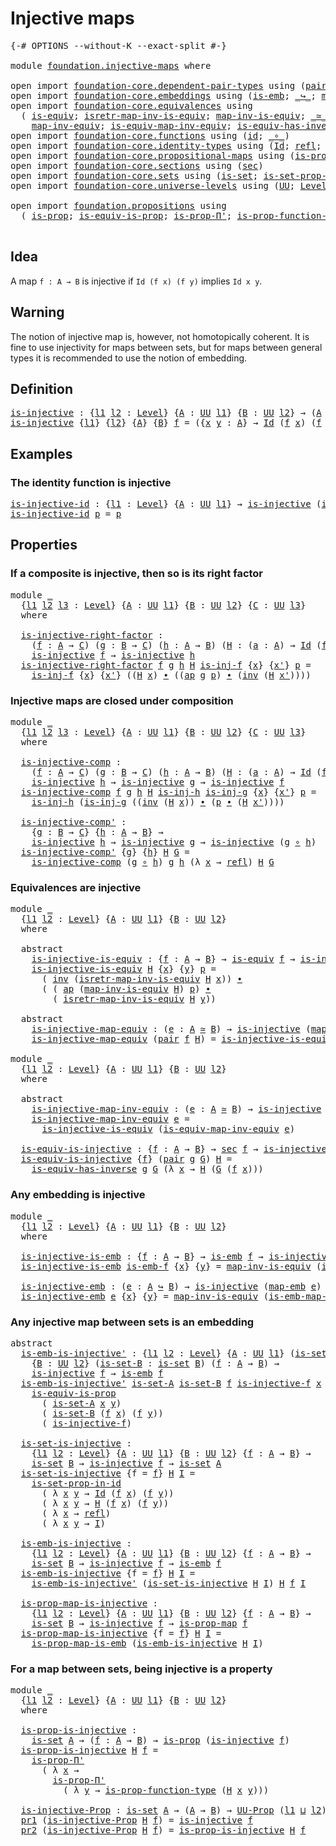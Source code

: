 # Injective maps

<pre class="Agda"><a id="27" class="Symbol">{-#</a> <a id="31" class="Keyword">OPTIONS</a> <a id="39" class="Pragma">--without-K</a> <a id="51" class="Pragma">--exact-split</a> <a id="65" class="Symbol">#-}</a>

<a id="70" class="Keyword">module</a> <a id="77" href="foundation.injective-maps.html" class="Module">foundation.injective-maps</a> <a id="103" class="Keyword">where</a>

<a id="110" class="Keyword">open</a> <a id="115" class="Keyword">import</a> <a id="122" href="foundation-core.dependent-pair-types.html" class="Module">foundation-core.dependent-pair-types</a> <a id="159" class="Keyword">using</a> <a id="165" class="Symbol">(</a><a id="166" href="foundation-core.dependent-pair-types.html#575" class="InductiveConstructor">pair</a><a id="170" class="Symbol">;</a> <a id="172" href="foundation-core.dependent-pair-types.html#592" class="Field">pr1</a><a id="175" class="Symbol">;</a> <a id="177" href="foundation-core.dependent-pair-types.html#604" class="Field">pr2</a><a id="180" class="Symbol">)</a>
<a id="182" class="Keyword">open</a> <a id="187" class="Keyword">import</a> <a id="194" href="foundation-core.embeddings.html" class="Module">foundation-core.embeddings</a> <a id="221" class="Keyword">using</a> <a id="227" class="Symbol">(</a><a id="228" href="foundation-core.embeddings.html#980" class="Function">is-emb</a><a id="234" class="Symbol">;</a> <a id="236" href="foundation-core.embeddings.html#1062" class="Function Operator">_↪_</a><a id="239" class="Symbol">;</a> <a id="241" href="foundation-core.embeddings.html#1205" class="Function">map-emb</a><a id="248" class="Symbol">;</a> <a id="250" href="foundation-core.embeddings.html#1252" class="Function">is-emb-map-emb</a><a id="264" class="Symbol">)</a>
<a id="266" class="Keyword">open</a> <a id="271" class="Keyword">import</a> <a id="278" href="foundation-core.equivalences.html" class="Module">foundation-core.equivalences</a> <a id="307" class="Keyword">using</a>
  <a id="315" class="Symbol">(</a> <a id="317" href="foundation-core.equivalences.html#1542" class="Function">is-equiv</a><a id="325" class="Symbol">;</a> <a id="327" href="foundation-core.equivalences.html#4381" class="Function">isretr-map-inv-is-equiv</a><a id="350" class="Symbol">;</a> <a id="352" href="foundation-core.equivalences.html#4173" class="Function">map-inv-is-equiv</a><a id="368" class="Symbol">;</a> <a id="370" href="foundation-core.equivalences.html#1607" class="Function Operator">_≃_</a><a id="373" class="Symbol">;</a> <a id="375" href="foundation-core.equivalences.html#1807" class="Function">map-equiv</a><a id="384" class="Symbol">;</a>
    <a id="390" href="foundation-core.equivalences.html#5022" class="Function">map-inv-equiv</a><a id="403" class="Symbol">;</a> <a id="405" href="foundation-core.equivalences.html#5580" class="Function">is-equiv-map-inv-equiv</a><a id="427" class="Symbol">;</a> <a id="429" href="foundation-core.equivalences.html#2999" class="Function">is-equiv-has-inverse</a><a id="449" class="Symbol">)</a>
<a id="451" class="Keyword">open</a> <a id="456" class="Keyword">import</a> <a id="463" href="foundation-core.functions.html" class="Module">foundation-core.functions</a> <a id="489" class="Keyword">using</a> <a id="495" class="Symbol">(</a><a id="496" href="foundation-core.functions.html#309" class="Function">id</a><a id="498" class="Symbol">;</a> <a id="500" href="foundation-core.functions.html#407" class="Function Operator">_∘_</a><a id="503" class="Symbol">)</a>
<a id="505" class="Keyword">open</a> <a id="510" class="Keyword">import</a> <a id="517" href="foundation-core.identity-types.html" class="Module">foundation-core.identity-types</a> <a id="548" class="Keyword">using</a> <a id="554" class="Symbol">(</a><a id="555" href="foundation-core.identity-types.html#1754" class="Datatype">Id</a><a id="557" class="Symbol">;</a> <a id="559" href="foundation-core.identity-types.html#1807" class="InductiveConstructor">refl</a><a id="563" class="Symbol">;</a> <a id="565" href="foundation-core.identity-types.html#2412" class="Function Operator">_∙_</a><a id="568" class="Symbol">;</a> <a id="570" href="foundation-core.identity-types.html#2716" class="Function">inv</a><a id="573" class="Symbol">;</a> <a id="575" href="foundation-core.identity-types.html#3990" class="Function">ap</a><a id="577" class="Symbol">)</a>
<a id="579" class="Keyword">open</a> <a id="584" class="Keyword">import</a> <a id="591" href="foundation-core.propositional-maps.html" class="Module">foundation-core.propositional-maps</a> <a id="626" class="Keyword">using</a> <a id="632" class="Symbol">(</a><a id="633" href="foundation-core.propositional-maps.html#1250" class="Function">is-prop-map</a><a id="644" class="Symbol">;</a> <a id="646" href="foundation-core.propositional-maps.html#1866" class="Function">is-prop-map-is-emb</a><a id="664" class="Symbol">)</a>
<a id="666" class="Keyword">open</a> <a id="671" class="Keyword">import</a> <a id="678" href="foundation-core.sections.html" class="Module">foundation-core.sections</a> <a id="703" class="Keyword">using</a> <a id="709" class="Symbol">(</a><a id="710" href="foundation-core.sections.html#521" class="Function">sec</a><a id="713" class="Symbol">)</a>
<a id="715" class="Keyword">open</a> <a id="720" class="Keyword">import</a> <a id="727" href="foundation-core.sets.html" class="Module">foundation-core.sets</a> <a id="748" class="Keyword">using</a> <a id="754" class="Symbol">(</a><a id="755" href="foundation-core.sets.html#1099" class="Function">is-set</a><a id="761" class="Symbol">;</a> <a id="763" href="foundation-core.sets.html#2779" class="Function">is-set-prop-in-id</a><a id="780" class="Symbol">)</a>
<a id="782" class="Keyword">open</a> <a id="787" class="Keyword">import</a> <a id="794" href="foundation-core.universe-levels.html" class="Module">foundation-core.universe-levels</a> <a id="826" class="Keyword">using</a> <a id="832" class="Symbol">(</a><a id="833" href="foundation-core.universe-levels.html#222" class="Primitive">UU</a><a id="835" class="Symbol">;</a> <a id="837" href="Agda.Primitive.html#597" class="Postulate">Level</a><a id="842" class="Symbol">;</a> <a id="844" href="Agda.Primitive.html#810" class="Primitive Operator">_⊔_</a><a id="847" class="Symbol">)</a>

<a id="850" class="Keyword">open</a> <a id="855" class="Keyword">import</a> <a id="862" href="foundation.propositions.html" class="Module">foundation.propositions</a> <a id="886" class="Keyword">using</a>
  <a id="894" class="Symbol">(</a> <a id="896" href="foundation-core.propositions.html#1295" class="Function">is-prop</a><a id="903" class="Symbol">;</a> <a id="905" href="foundation-core.propositions.html#3682" class="Function">is-equiv-is-prop</a><a id="921" class="Symbol">;</a> <a id="923" href="foundation-core.propositions.html#6908" class="Function">is-prop-Π&#39;</a><a id="933" class="Symbol">;</a> <a id="935" href="foundation-core.propositions.html#7822" class="Function">is-prop-function-type</a><a id="956" class="Symbol">;</a> <a id="958" href="foundation-core.propositions.html#1380" class="Function">UU-Prop</a><a id="965" class="Symbol">)</a>

</pre>
## Idea

A map `f : A → B` is injective if `Id (f x) (f y)` implies `Id x y`.

## Warning

The notion of injective map is, however, not homotopically coherent. It is fine to use injectivity for maps between sets, but for maps between general types it is recommended to use the notion of embedding.

## Definition

<pre class="Agda"><a id="is-injective"></a><a id="1295" href="foundation.injective-maps.html#1295" class="Function">is-injective</a> <a id="1308" class="Symbol">:</a> <a id="1310" class="Symbol">{</a><a id="1311" href="foundation.injective-maps.html#1311" class="Bound">l1</a> <a id="1314" href="foundation.injective-maps.html#1314" class="Bound">l2</a> <a id="1317" class="Symbol">:</a> <a id="1319" href="Agda.Primitive.html#597" class="Postulate">Level</a><a id="1324" class="Symbol">}</a> <a id="1326" class="Symbol">{</a><a id="1327" href="foundation.injective-maps.html#1327" class="Bound">A</a> <a id="1329" class="Symbol">:</a> <a id="1331" href="foundation-core.universe-levels.html#222" class="Primitive">UU</a> <a id="1334" href="foundation.injective-maps.html#1311" class="Bound">l1</a><a id="1336" class="Symbol">}</a> <a id="1338" class="Symbol">{</a><a id="1339" href="foundation.injective-maps.html#1339" class="Bound">B</a> <a id="1341" class="Symbol">:</a> <a id="1343" href="foundation-core.universe-levels.html#222" class="Primitive">UU</a> <a id="1346" href="foundation.injective-maps.html#1314" class="Bound">l2</a><a id="1348" class="Symbol">}</a> <a id="1350" class="Symbol">→</a> <a id="1352" class="Symbol">(</a><a id="1353" href="foundation.injective-maps.html#1327" class="Bound">A</a> <a id="1355" class="Symbol">→</a> <a id="1357" href="foundation.injective-maps.html#1339" class="Bound">B</a><a id="1358" class="Symbol">)</a> <a id="1360" class="Symbol">→</a> <a id="1362" href="foundation-core.universe-levels.html#222" class="Primitive">UU</a> <a id="1365" class="Symbol">(</a><a id="1366" href="foundation.injective-maps.html#1311" class="Bound">l1</a> <a id="1369" href="Agda.Primitive.html#810" class="Primitive Operator">⊔</a> <a id="1371" href="foundation.injective-maps.html#1314" class="Bound">l2</a><a id="1373" class="Symbol">)</a>
<a id="1375" href="foundation.injective-maps.html#1295" class="Function">is-injective</a> <a id="1388" class="Symbol">{</a><a id="1389" href="foundation.injective-maps.html#1389" class="Bound">l1</a><a id="1391" class="Symbol">}</a> <a id="1393" class="Symbol">{</a><a id="1394" href="foundation.injective-maps.html#1394" class="Bound">l2</a><a id="1396" class="Symbol">}</a> <a id="1398" class="Symbol">{</a><a id="1399" href="foundation.injective-maps.html#1399" class="Bound">A</a><a id="1400" class="Symbol">}</a> <a id="1402" class="Symbol">{</a><a id="1403" href="foundation.injective-maps.html#1403" class="Bound">B</a><a id="1404" class="Symbol">}</a> <a id="1406" href="foundation.injective-maps.html#1406" class="Bound">f</a> <a id="1408" class="Symbol">=</a> <a id="1410" class="Symbol">({</a><a id="1412" href="foundation.injective-maps.html#1412" class="Bound">x</a> <a id="1414" href="foundation.injective-maps.html#1414" class="Bound">y</a> <a id="1416" class="Symbol">:</a> <a id="1418" href="foundation.injective-maps.html#1399" class="Bound">A</a><a id="1419" class="Symbol">}</a> <a id="1421" class="Symbol">→</a> <a id="1423" href="foundation-core.identity-types.html#1754" class="Datatype">Id</a> <a id="1426" class="Symbol">(</a><a id="1427" href="foundation.injective-maps.html#1406" class="Bound">f</a> <a id="1429" href="foundation.injective-maps.html#1412" class="Bound">x</a><a id="1430" class="Symbol">)</a> <a id="1432" class="Symbol">(</a><a id="1433" href="foundation.injective-maps.html#1406" class="Bound">f</a> <a id="1435" href="foundation.injective-maps.html#1414" class="Bound">y</a><a id="1436" class="Symbol">)</a> <a id="1438" class="Symbol">→</a> <a id="1440" href="foundation-core.identity-types.html#1754" class="Datatype">Id</a> <a id="1443" href="foundation.injective-maps.html#1412" class="Bound">x</a> <a id="1445" href="foundation.injective-maps.html#1414" class="Bound">y</a><a id="1446" class="Symbol">)</a>
</pre>
## Examples

### The identity function is injective

<pre class="Agda"><a id="is-injective-id"></a><a id="1514" href="foundation.injective-maps.html#1514" class="Function">is-injective-id</a> <a id="1530" class="Symbol">:</a> <a id="1532" class="Symbol">{</a><a id="1533" href="foundation.injective-maps.html#1533" class="Bound">l1</a> <a id="1536" class="Symbol">:</a> <a id="1538" href="Agda.Primitive.html#597" class="Postulate">Level</a><a id="1543" class="Symbol">}</a> <a id="1545" class="Symbol">{</a><a id="1546" href="foundation.injective-maps.html#1546" class="Bound">A</a> <a id="1548" class="Symbol">:</a> <a id="1550" href="foundation-core.universe-levels.html#222" class="Primitive">UU</a> <a id="1553" href="foundation.injective-maps.html#1533" class="Bound">l1</a><a id="1555" class="Symbol">}</a> <a id="1557" class="Symbol">→</a> <a id="1559" href="foundation.injective-maps.html#1295" class="Function">is-injective</a> <a id="1572" class="Symbol">(</a><a id="1573" href="foundation-core.functions.html#309" class="Function">id</a> <a id="1576" class="Symbol">{</a><a id="1577" class="Argument">A</a> <a id="1579" class="Symbol">=</a> <a id="1581" href="foundation.injective-maps.html#1546" class="Bound">A</a><a id="1582" class="Symbol">})</a>
<a id="1585" href="foundation.injective-maps.html#1514" class="Function">is-injective-id</a> <a id="1601" href="foundation.injective-maps.html#1601" class="Bound">p</a> <a id="1603" class="Symbol">=</a> <a id="1605" href="foundation.injective-maps.html#1601" class="Bound">p</a>
</pre>
## Properties

### If a composite is injective, then so is its right factor

<pre class="Agda"><a id="1697" class="Keyword">module</a> <a id="1704" href="foundation.injective-maps.html#1704" class="Module">_</a>
  <a id="1708" class="Symbol">{</a><a id="1709" href="foundation.injective-maps.html#1709" class="Bound">l1</a> <a id="1712" href="foundation.injective-maps.html#1712" class="Bound">l2</a> <a id="1715" href="foundation.injective-maps.html#1715" class="Bound">l3</a> <a id="1718" class="Symbol">:</a> <a id="1720" href="Agda.Primitive.html#597" class="Postulate">Level</a><a id="1725" class="Symbol">}</a> <a id="1727" class="Symbol">{</a><a id="1728" href="foundation.injective-maps.html#1728" class="Bound">A</a> <a id="1730" class="Symbol">:</a> <a id="1732" href="foundation-core.universe-levels.html#222" class="Primitive">UU</a> <a id="1735" href="foundation.injective-maps.html#1709" class="Bound">l1</a><a id="1737" class="Symbol">}</a> <a id="1739" class="Symbol">{</a><a id="1740" href="foundation.injective-maps.html#1740" class="Bound">B</a> <a id="1742" class="Symbol">:</a> <a id="1744" href="foundation-core.universe-levels.html#222" class="Primitive">UU</a> <a id="1747" href="foundation.injective-maps.html#1712" class="Bound">l2</a><a id="1749" class="Symbol">}</a> <a id="1751" class="Symbol">{</a><a id="1752" href="foundation.injective-maps.html#1752" class="Bound">C</a> <a id="1754" class="Symbol">:</a> <a id="1756" href="foundation-core.universe-levels.html#222" class="Primitive">UU</a> <a id="1759" href="foundation.injective-maps.html#1715" class="Bound">l3</a><a id="1761" class="Symbol">}</a>
  <a id="1765" class="Keyword">where</a>
  
  <a id="1776" href="foundation.injective-maps.html#1776" class="Function">is-injective-right-factor</a> <a id="1802" class="Symbol">:</a>
    <a id="1808" class="Symbol">(</a><a id="1809" href="foundation.injective-maps.html#1809" class="Bound">f</a> <a id="1811" class="Symbol">:</a> <a id="1813" href="foundation.injective-maps.html#1728" class="Bound">A</a> <a id="1815" class="Symbol">→</a> <a id="1817" href="foundation.injective-maps.html#1752" class="Bound">C</a><a id="1818" class="Symbol">)</a> <a id="1820" class="Symbol">(</a><a id="1821" href="foundation.injective-maps.html#1821" class="Bound">g</a> <a id="1823" class="Symbol">:</a> <a id="1825" href="foundation.injective-maps.html#1740" class="Bound">B</a> <a id="1827" class="Symbol">→</a> <a id="1829" href="foundation.injective-maps.html#1752" class="Bound">C</a><a id="1830" class="Symbol">)</a> <a id="1832" class="Symbol">(</a><a id="1833" href="foundation.injective-maps.html#1833" class="Bound">h</a> <a id="1835" class="Symbol">:</a> <a id="1837" href="foundation.injective-maps.html#1728" class="Bound">A</a> <a id="1839" class="Symbol">→</a> <a id="1841" href="foundation.injective-maps.html#1740" class="Bound">B</a><a id="1842" class="Symbol">)</a> <a id="1844" class="Symbol">(</a><a id="1845" href="foundation.injective-maps.html#1845" class="Bound">H</a> <a id="1847" class="Symbol">:</a> <a id="1849" class="Symbol">(</a><a id="1850" href="foundation.injective-maps.html#1850" class="Bound">a</a> <a id="1852" class="Symbol">:</a> <a id="1854" href="foundation.injective-maps.html#1728" class="Bound">A</a><a id="1855" class="Symbol">)</a> <a id="1857" class="Symbol">→</a> <a id="1859" href="foundation-core.identity-types.html#1754" class="Datatype">Id</a> <a id="1862" class="Symbol">(</a><a id="1863" href="foundation.injective-maps.html#1809" class="Bound">f</a> <a id="1865" href="foundation.injective-maps.html#1850" class="Bound">a</a><a id="1866" class="Symbol">)</a> <a id="1868" class="Symbol">(</a><a id="1869" href="foundation.injective-maps.html#1821" class="Bound">g</a> <a id="1871" class="Symbol">(</a><a id="1872" href="foundation.injective-maps.html#1833" class="Bound">h</a> <a id="1874" href="foundation.injective-maps.html#1850" class="Bound">a</a><a id="1875" class="Symbol">)))</a> <a id="1879" class="Symbol">→</a>
    <a id="1885" href="foundation.injective-maps.html#1295" class="Function">is-injective</a> <a id="1898" href="foundation.injective-maps.html#1809" class="Bound">f</a> <a id="1900" class="Symbol">→</a> <a id="1902" href="foundation.injective-maps.html#1295" class="Function">is-injective</a> <a id="1915" href="foundation.injective-maps.html#1833" class="Bound">h</a>
  <a id="1919" href="foundation.injective-maps.html#1776" class="Function">is-injective-right-factor</a> <a id="1945" href="foundation.injective-maps.html#1945" class="Bound">f</a> <a id="1947" href="foundation.injective-maps.html#1947" class="Bound">g</a> <a id="1949" href="foundation.injective-maps.html#1949" class="Bound">h</a> <a id="1951" href="foundation.injective-maps.html#1951" class="Bound">H</a> <a id="1953" href="foundation.injective-maps.html#1953" class="Bound">is-inj-f</a> <a id="1962" class="Symbol">{</a><a id="1963" href="foundation.injective-maps.html#1963" class="Bound">x</a><a id="1964" class="Symbol">}</a> <a id="1966" class="Symbol">{</a><a id="1967" href="foundation.injective-maps.html#1967" class="Bound">x&#39;</a><a id="1969" class="Symbol">}</a> <a id="1971" href="foundation.injective-maps.html#1971" class="Bound">p</a> <a id="1973" class="Symbol">=</a>
    <a id="1979" href="foundation.injective-maps.html#1953" class="Bound">is-inj-f</a> <a id="1988" class="Symbol">{</a><a id="1989" href="foundation.injective-maps.html#1963" class="Bound">x</a><a id="1990" class="Symbol">}</a> <a id="1992" class="Symbol">{</a><a id="1993" href="foundation.injective-maps.html#1967" class="Bound">x&#39;</a><a id="1995" class="Symbol">}</a> <a id="1997" class="Symbol">((</a><a id="1999" href="foundation.injective-maps.html#1951" class="Bound">H</a> <a id="2001" href="foundation.injective-maps.html#1963" class="Bound">x</a><a id="2002" class="Symbol">)</a> <a id="2004" href="foundation-core.identity-types.html#2412" class="Function Operator">∙</a> <a id="2006" class="Symbol">((</a><a id="2008" href="foundation-core.identity-types.html#3990" class="Function">ap</a> <a id="2011" href="foundation.injective-maps.html#1947" class="Bound">g</a> <a id="2013" href="foundation.injective-maps.html#1971" class="Bound">p</a><a id="2014" class="Symbol">)</a> <a id="2016" href="foundation-core.identity-types.html#2412" class="Function Operator">∙</a> <a id="2018" class="Symbol">(</a><a id="2019" href="foundation-core.identity-types.html#2716" class="Function">inv</a> <a id="2023" class="Symbol">(</a><a id="2024" href="foundation.injective-maps.html#1951" class="Bound">H</a> <a id="2026" href="foundation.injective-maps.html#1967" class="Bound">x&#39;</a><a id="2028" class="Symbol">))))</a>
</pre>
### Injective maps are closed under composition

<pre class="Agda"><a id="2095" class="Keyword">module</a> <a id="2102" href="foundation.injective-maps.html#2102" class="Module">_</a>
  <a id="2106" class="Symbol">{</a><a id="2107" href="foundation.injective-maps.html#2107" class="Bound">l1</a> <a id="2110" href="foundation.injective-maps.html#2110" class="Bound">l2</a> <a id="2113" href="foundation.injective-maps.html#2113" class="Bound">l3</a> <a id="2116" class="Symbol">:</a> <a id="2118" href="Agda.Primitive.html#597" class="Postulate">Level</a><a id="2123" class="Symbol">}</a> <a id="2125" class="Symbol">{</a><a id="2126" href="foundation.injective-maps.html#2126" class="Bound">A</a> <a id="2128" class="Symbol">:</a> <a id="2130" href="foundation-core.universe-levels.html#222" class="Primitive">UU</a> <a id="2133" href="foundation.injective-maps.html#2107" class="Bound">l1</a><a id="2135" class="Symbol">}</a> <a id="2137" class="Symbol">{</a><a id="2138" href="foundation.injective-maps.html#2138" class="Bound">B</a> <a id="2140" class="Symbol">:</a> <a id="2142" href="foundation-core.universe-levels.html#222" class="Primitive">UU</a> <a id="2145" href="foundation.injective-maps.html#2110" class="Bound">l2</a><a id="2147" class="Symbol">}</a> <a id="2149" class="Symbol">{</a><a id="2150" href="foundation.injective-maps.html#2150" class="Bound">C</a> <a id="2152" class="Symbol">:</a> <a id="2154" href="foundation-core.universe-levels.html#222" class="Primitive">UU</a> <a id="2157" href="foundation.injective-maps.html#2113" class="Bound">l3</a><a id="2159" class="Symbol">}</a>
  <a id="2163" class="Keyword">where</a>
  
  <a id="2174" href="foundation.injective-maps.html#2174" class="Function">is-injective-comp</a> <a id="2192" class="Symbol">:</a>
    <a id="2198" class="Symbol">(</a><a id="2199" href="foundation.injective-maps.html#2199" class="Bound">f</a> <a id="2201" class="Symbol">:</a> <a id="2203" href="foundation.injective-maps.html#2126" class="Bound">A</a> <a id="2205" class="Symbol">→</a> <a id="2207" href="foundation.injective-maps.html#2150" class="Bound">C</a><a id="2208" class="Symbol">)</a> <a id="2210" class="Symbol">(</a><a id="2211" href="foundation.injective-maps.html#2211" class="Bound">g</a> <a id="2213" class="Symbol">:</a> <a id="2215" href="foundation.injective-maps.html#2138" class="Bound">B</a> <a id="2217" class="Symbol">→</a> <a id="2219" href="foundation.injective-maps.html#2150" class="Bound">C</a><a id="2220" class="Symbol">)</a> <a id="2222" class="Symbol">(</a><a id="2223" href="foundation.injective-maps.html#2223" class="Bound">h</a> <a id="2225" class="Symbol">:</a> <a id="2227" href="foundation.injective-maps.html#2126" class="Bound">A</a> <a id="2229" class="Symbol">→</a> <a id="2231" href="foundation.injective-maps.html#2138" class="Bound">B</a><a id="2232" class="Symbol">)</a> <a id="2234" class="Symbol">(</a><a id="2235" href="foundation.injective-maps.html#2235" class="Bound">H</a> <a id="2237" class="Symbol">:</a> <a id="2239" class="Symbol">(</a><a id="2240" href="foundation.injective-maps.html#2240" class="Bound">a</a> <a id="2242" class="Symbol">:</a> <a id="2244" href="foundation.injective-maps.html#2126" class="Bound">A</a><a id="2245" class="Symbol">)</a> <a id="2247" class="Symbol">→</a> <a id="2249" href="foundation-core.identity-types.html#1754" class="Datatype">Id</a> <a id="2252" class="Symbol">(</a><a id="2253" href="foundation.injective-maps.html#2199" class="Bound">f</a> <a id="2255" href="foundation.injective-maps.html#2240" class="Bound">a</a><a id="2256" class="Symbol">)</a> <a id="2258" class="Symbol">(</a><a id="2259" href="foundation.injective-maps.html#2211" class="Bound">g</a> <a id="2261" class="Symbol">(</a><a id="2262" href="foundation.injective-maps.html#2223" class="Bound">h</a> <a id="2264" href="foundation.injective-maps.html#2240" class="Bound">a</a><a id="2265" class="Symbol">)))</a> <a id="2269" class="Symbol">→</a>
    <a id="2275" href="foundation.injective-maps.html#1295" class="Function">is-injective</a> <a id="2288" href="foundation.injective-maps.html#2223" class="Bound">h</a> <a id="2290" class="Symbol">→</a> <a id="2292" href="foundation.injective-maps.html#1295" class="Function">is-injective</a> <a id="2305" href="foundation.injective-maps.html#2211" class="Bound">g</a> <a id="2307" class="Symbol">→</a> <a id="2309" href="foundation.injective-maps.html#1295" class="Function">is-injective</a> <a id="2322" href="foundation.injective-maps.html#2199" class="Bound">f</a>
  <a id="2326" href="foundation.injective-maps.html#2174" class="Function">is-injective-comp</a> <a id="2344" href="foundation.injective-maps.html#2344" class="Bound">f</a> <a id="2346" href="foundation.injective-maps.html#2346" class="Bound">g</a> <a id="2348" href="foundation.injective-maps.html#2348" class="Bound">h</a> <a id="2350" href="foundation.injective-maps.html#2350" class="Bound">H</a> <a id="2352" href="foundation.injective-maps.html#2352" class="Bound">is-inj-h</a> <a id="2361" href="foundation.injective-maps.html#2361" class="Bound">is-inj-g</a> <a id="2370" class="Symbol">{</a><a id="2371" href="foundation.injective-maps.html#2371" class="Bound">x</a><a id="2372" class="Symbol">}</a> <a id="2374" class="Symbol">{</a><a id="2375" href="foundation.injective-maps.html#2375" class="Bound">x&#39;</a><a id="2377" class="Symbol">}</a> <a id="2379" href="foundation.injective-maps.html#2379" class="Bound">p</a> <a id="2381" class="Symbol">=</a>
    <a id="2387" href="foundation.injective-maps.html#2352" class="Bound">is-inj-h</a> <a id="2396" class="Symbol">(</a><a id="2397" href="foundation.injective-maps.html#2361" class="Bound">is-inj-g</a> <a id="2406" class="Symbol">((</a><a id="2408" href="foundation-core.identity-types.html#2716" class="Function">inv</a> <a id="2412" class="Symbol">(</a><a id="2413" href="foundation.injective-maps.html#2350" class="Bound">H</a> <a id="2415" href="foundation.injective-maps.html#2371" class="Bound">x</a><a id="2416" class="Symbol">))</a> <a id="2419" href="foundation-core.identity-types.html#2412" class="Function Operator">∙</a> <a id="2421" class="Symbol">(</a><a id="2422" href="foundation.injective-maps.html#2379" class="Bound">p</a> <a id="2424" href="foundation-core.identity-types.html#2412" class="Function Operator">∙</a> <a id="2426" class="Symbol">(</a><a id="2427" href="foundation.injective-maps.html#2350" class="Bound">H</a> <a id="2429" href="foundation.injective-maps.html#2375" class="Bound">x&#39;</a><a id="2431" class="Symbol">))))</a>

  <a id="2439" href="foundation.injective-maps.html#2439" class="Function">is-injective-comp&#39;</a> <a id="2458" class="Symbol">:</a>
    <a id="2464" class="Symbol">{</a><a id="2465" href="foundation.injective-maps.html#2465" class="Bound">g</a> <a id="2467" class="Symbol">:</a> <a id="2469" href="foundation.injective-maps.html#2138" class="Bound">B</a> <a id="2471" class="Symbol">→</a> <a id="2473" href="foundation.injective-maps.html#2150" class="Bound">C</a><a id="2474" class="Symbol">}</a> <a id="2476" class="Symbol">{</a><a id="2477" href="foundation.injective-maps.html#2477" class="Bound">h</a> <a id="2479" class="Symbol">:</a> <a id="2481" href="foundation.injective-maps.html#2126" class="Bound">A</a> <a id="2483" class="Symbol">→</a> <a id="2485" href="foundation.injective-maps.html#2138" class="Bound">B</a><a id="2486" class="Symbol">}</a> <a id="2488" class="Symbol">→</a>
    <a id="2494" href="foundation.injective-maps.html#1295" class="Function">is-injective</a> <a id="2507" href="foundation.injective-maps.html#2477" class="Bound">h</a> <a id="2509" class="Symbol">→</a> <a id="2511" href="foundation.injective-maps.html#1295" class="Function">is-injective</a> <a id="2524" href="foundation.injective-maps.html#2465" class="Bound">g</a> <a id="2526" class="Symbol">→</a> <a id="2528" href="foundation.injective-maps.html#1295" class="Function">is-injective</a> <a id="2541" class="Symbol">(</a><a id="2542" href="foundation.injective-maps.html#2465" class="Bound">g</a> <a id="2544" href="foundation-core.functions.html#407" class="Function Operator">∘</a> <a id="2546" href="foundation.injective-maps.html#2477" class="Bound">h</a><a id="2547" class="Symbol">)</a>
  <a id="2551" href="foundation.injective-maps.html#2439" class="Function">is-injective-comp&#39;</a> <a id="2570" class="Symbol">{</a><a id="2571" href="foundation.injective-maps.html#2571" class="Bound">g</a><a id="2572" class="Symbol">}</a> <a id="2574" class="Symbol">{</a><a id="2575" href="foundation.injective-maps.html#2575" class="Bound">h</a><a id="2576" class="Symbol">}</a> <a id="2578" href="foundation.injective-maps.html#2578" class="Bound">H</a> <a id="2580" href="foundation.injective-maps.html#2580" class="Bound">G</a> <a id="2582" class="Symbol">=</a>
    <a id="2588" href="foundation.injective-maps.html#2174" class="Function">is-injective-comp</a> <a id="2606" class="Symbol">(</a><a id="2607" href="foundation.injective-maps.html#2571" class="Bound">g</a> <a id="2609" href="foundation-core.functions.html#407" class="Function Operator">∘</a> <a id="2611" href="foundation.injective-maps.html#2575" class="Bound">h</a><a id="2612" class="Symbol">)</a> <a id="2614" href="foundation.injective-maps.html#2571" class="Bound">g</a> <a id="2616" href="foundation.injective-maps.html#2575" class="Bound">h</a> <a id="2618" class="Symbol">(λ</a> <a id="2621" href="foundation.injective-maps.html#2621" class="Bound">x</a> <a id="2623" class="Symbol">→</a> <a id="2625" href="foundation-core.identity-types.html#1807" class="InductiveConstructor">refl</a><a id="2629" class="Symbol">)</a> <a id="2631" href="foundation.injective-maps.html#2578" class="Bound">H</a> <a id="2633" href="foundation.injective-maps.html#2580" class="Bound">G</a>
</pre>
### Equivalences are injective

<pre class="Agda"><a id="2680" class="Keyword">module</a> <a id="2687" href="foundation.injective-maps.html#2687" class="Module">_</a>
  <a id="2691" class="Symbol">{</a><a id="2692" href="foundation.injective-maps.html#2692" class="Bound">l1</a> <a id="2695" href="foundation.injective-maps.html#2695" class="Bound">l2</a> <a id="2698" class="Symbol">:</a> <a id="2700" href="Agda.Primitive.html#597" class="Postulate">Level</a><a id="2705" class="Symbol">}</a> <a id="2707" class="Symbol">{</a><a id="2708" href="foundation.injective-maps.html#2708" class="Bound">A</a> <a id="2710" class="Symbol">:</a> <a id="2712" href="foundation-core.universe-levels.html#222" class="Primitive">UU</a> <a id="2715" href="foundation.injective-maps.html#2692" class="Bound">l1</a><a id="2717" class="Symbol">}</a> <a id="2719" class="Symbol">{</a><a id="2720" href="foundation.injective-maps.html#2720" class="Bound">B</a> <a id="2722" class="Symbol">:</a> <a id="2724" href="foundation-core.universe-levels.html#222" class="Primitive">UU</a> <a id="2727" href="foundation.injective-maps.html#2695" class="Bound">l2</a><a id="2729" class="Symbol">}</a>
  <a id="2733" class="Keyword">where</a>

  <a id="2742" class="Keyword">abstract</a>
    <a id="2755" href="foundation.injective-maps.html#2755" class="Function">is-injective-is-equiv</a> <a id="2777" class="Symbol">:</a> <a id="2779" class="Symbol">{</a><a id="2780" href="foundation.injective-maps.html#2780" class="Bound">f</a> <a id="2782" class="Symbol">:</a> <a id="2784" href="foundation.injective-maps.html#2708" class="Bound">A</a> <a id="2786" class="Symbol">→</a> <a id="2788" href="foundation.injective-maps.html#2720" class="Bound">B</a><a id="2789" class="Symbol">}</a> <a id="2791" class="Symbol">→</a> <a id="2793" href="foundation-core.equivalences.html#1542" class="Function">is-equiv</a> <a id="2802" href="foundation.injective-maps.html#2780" class="Bound">f</a> <a id="2804" class="Symbol">→</a> <a id="2806" href="foundation.injective-maps.html#1295" class="Function">is-injective</a> <a id="2819" href="foundation.injective-maps.html#2780" class="Bound">f</a>
    <a id="2825" href="foundation.injective-maps.html#2755" class="Function">is-injective-is-equiv</a> <a id="2847" href="foundation.injective-maps.html#2847" class="Bound">H</a> <a id="2849" class="Symbol">{</a><a id="2850" href="foundation.injective-maps.html#2850" class="Bound">x</a><a id="2851" class="Symbol">}</a> <a id="2853" class="Symbol">{</a><a id="2854" href="foundation.injective-maps.html#2854" class="Bound">y</a><a id="2855" class="Symbol">}</a> <a id="2857" href="foundation.injective-maps.html#2857" class="Bound">p</a> <a id="2859" class="Symbol">=</a>
      <a id="2867" class="Symbol">(</a> <a id="2869" href="foundation-core.identity-types.html#2716" class="Function">inv</a> <a id="2873" class="Symbol">(</a><a id="2874" href="foundation-core.equivalences.html#4381" class="Function">isretr-map-inv-is-equiv</a> <a id="2898" href="foundation.injective-maps.html#2847" class="Bound">H</a> <a id="2900" href="foundation.injective-maps.html#2850" class="Bound">x</a><a id="2901" class="Symbol">))</a> <a id="2904" href="foundation-core.identity-types.html#2412" class="Function Operator">∙</a>
      <a id="2912" class="Symbol">(</a> <a id="2914" class="Symbol">(</a> <a id="2916" href="foundation-core.identity-types.html#3990" class="Function">ap</a> <a id="2919" class="Symbol">(</a><a id="2920" href="foundation-core.equivalences.html#4173" class="Function">map-inv-is-equiv</a> <a id="2937" href="foundation.injective-maps.html#2847" class="Bound">H</a><a id="2938" class="Symbol">)</a> <a id="2940" href="foundation.injective-maps.html#2857" class="Bound">p</a><a id="2941" class="Symbol">)</a> <a id="2943" href="foundation-core.identity-types.html#2412" class="Function Operator">∙</a>
        <a id="2953" class="Symbol">(</a> <a id="2955" href="foundation-core.equivalences.html#4381" class="Function">isretr-map-inv-is-equiv</a> <a id="2979" href="foundation.injective-maps.html#2847" class="Bound">H</a> <a id="2981" href="foundation.injective-maps.html#2854" class="Bound">y</a><a id="2982" class="Symbol">))</a>

  <a id="2988" class="Keyword">abstract</a>
    <a id="3001" href="foundation.injective-maps.html#3001" class="Function">is-injective-map-equiv</a> <a id="3024" class="Symbol">:</a> <a id="3026" class="Symbol">(</a><a id="3027" href="foundation.injective-maps.html#3027" class="Bound">e</a> <a id="3029" class="Symbol">:</a> <a id="3031" href="foundation.injective-maps.html#2708" class="Bound">A</a> <a id="3033" href="foundation-core.equivalences.html#1607" class="Function Operator">≃</a> <a id="3035" href="foundation.injective-maps.html#2720" class="Bound">B</a><a id="3036" class="Symbol">)</a> <a id="3038" class="Symbol">→</a> <a id="3040" href="foundation.injective-maps.html#1295" class="Function">is-injective</a> <a id="3053" class="Symbol">(</a><a id="3054" href="foundation-core.equivalences.html#1807" class="Function">map-equiv</a> <a id="3064" href="foundation.injective-maps.html#3027" class="Bound">e</a><a id="3065" class="Symbol">)</a>
    <a id="3071" href="foundation.injective-maps.html#3001" class="Function">is-injective-map-equiv</a> <a id="3094" class="Symbol">(</a><a id="3095" href="foundation-core.dependent-pair-types.html#575" class="InductiveConstructor">pair</a> <a id="3100" href="foundation.injective-maps.html#3100" class="Bound">f</a> <a id="3102" href="foundation.injective-maps.html#3102" class="Bound">H</a><a id="3103" class="Symbol">)</a> <a id="3105" class="Symbol">=</a> <a id="3107" href="foundation.injective-maps.html#2755" class="Function">is-injective-is-equiv</a> <a id="3129" href="foundation.injective-maps.html#3102" class="Bound">H</a>

<a id="3132" class="Keyword">module</a> <a id="3139" href="foundation.injective-maps.html#3139" class="Module">_</a>
  <a id="3143" class="Symbol">{</a><a id="3144" href="foundation.injective-maps.html#3144" class="Bound">l1</a> <a id="3147" href="foundation.injective-maps.html#3147" class="Bound">l2</a> <a id="3150" class="Symbol">:</a> <a id="3152" href="Agda.Primitive.html#597" class="Postulate">Level</a><a id="3157" class="Symbol">}</a> <a id="3159" class="Symbol">{</a><a id="3160" href="foundation.injective-maps.html#3160" class="Bound">A</a> <a id="3162" class="Symbol">:</a> <a id="3164" href="foundation-core.universe-levels.html#222" class="Primitive">UU</a> <a id="3167" href="foundation.injective-maps.html#3144" class="Bound">l1</a><a id="3169" class="Symbol">}</a> <a id="3171" class="Symbol">{</a><a id="3172" href="foundation.injective-maps.html#3172" class="Bound">B</a> <a id="3174" class="Symbol">:</a> <a id="3176" href="foundation-core.universe-levels.html#222" class="Primitive">UU</a> <a id="3179" href="foundation.injective-maps.html#3147" class="Bound">l2</a><a id="3181" class="Symbol">}</a>
  <a id="3185" class="Keyword">where</a>
  
  <a id="3196" class="Keyword">abstract</a>
    <a id="3209" href="foundation.injective-maps.html#3209" class="Function">is-injective-map-inv-equiv</a> <a id="3236" class="Symbol">:</a> <a id="3238" class="Symbol">(</a><a id="3239" href="foundation.injective-maps.html#3239" class="Bound">e</a> <a id="3241" class="Symbol">:</a> <a id="3243" href="foundation.injective-maps.html#3160" class="Bound">A</a> <a id="3245" href="foundation-core.equivalences.html#1607" class="Function Operator">≃</a> <a id="3247" href="foundation.injective-maps.html#3172" class="Bound">B</a><a id="3248" class="Symbol">)</a> <a id="3250" class="Symbol">→</a> <a id="3252" href="foundation.injective-maps.html#1295" class="Function">is-injective</a> <a id="3265" class="Symbol">(</a><a id="3266" href="foundation-core.equivalences.html#5022" class="Function">map-inv-equiv</a> <a id="3280" href="foundation.injective-maps.html#3239" class="Bound">e</a><a id="3281" class="Symbol">)</a>
    <a id="3287" href="foundation.injective-maps.html#3209" class="Function">is-injective-map-inv-equiv</a> <a id="3314" href="foundation.injective-maps.html#3314" class="Bound">e</a> <a id="3316" class="Symbol">=</a>
      <a id="3324" href="foundation.injective-maps.html#2755" class="Function">is-injective-is-equiv</a> <a id="3346" class="Symbol">(</a><a id="3347" href="foundation-core.equivalences.html#5580" class="Function">is-equiv-map-inv-equiv</a> <a id="3370" href="foundation.injective-maps.html#3314" class="Bound">e</a><a id="3371" class="Symbol">)</a>

  <a id="3376" href="foundation.injective-maps.html#3376" class="Function">is-equiv-is-injective</a> <a id="3398" class="Symbol">:</a> <a id="3400" class="Symbol">{</a><a id="3401" href="foundation.injective-maps.html#3401" class="Bound">f</a> <a id="3403" class="Symbol">:</a> <a id="3405" href="foundation.injective-maps.html#3160" class="Bound">A</a> <a id="3407" class="Symbol">→</a> <a id="3409" href="foundation.injective-maps.html#3172" class="Bound">B</a><a id="3410" class="Symbol">}</a> <a id="3412" class="Symbol">→</a> <a id="3414" href="foundation-core.sections.html#521" class="Function">sec</a> <a id="3418" href="foundation.injective-maps.html#3401" class="Bound">f</a> <a id="3420" class="Symbol">→</a> <a id="3422" href="foundation.injective-maps.html#1295" class="Function">is-injective</a> <a id="3435" href="foundation.injective-maps.html#3401" class="Bound">f</a> <a id="3437" class="Symbol">→</a> <a id="3439" href="foundation-core.equivalences.html#1542" class="Function">is-equiv</a> <a id="3448" href="foundation.injective-maps.html#3401" class="Bound">f</a>
  <a id="3452" href="foundation.injective-maps.html#3376" class="Function">is-equiv-is-injective</a> <a id="3474" class="Symbol">{</a><a id="3475" href="foundation.injective-maps.html#3475" class="Bound">f</a><a id="3476" class="Symbol">}</a> <a id="3478" class="Symbol">(</a><a id="3479" href="foundation-core.dependent-pair-types.html#575" class="InductiveConstructor">pair</a> <a id="3484" href="foundation.injective-maps.html#3484" class="Bound">g</a> <a id="3486" href="foundation.injective-maps.html#3486" class="Bound">G</a><a id="3487" class="Symbol">)</a> <a id="3489" href="foundation.injective-maps.html#3489" class="Bound">H</a> <a id="3491" class="Symbol">=</a>
    <a id="3497" href="foundation-core.equivalences.html#2999" class="Function">is-equiv-has-inverse</a> <a id="3518" href="foundation.injective-maps.html#3484" class="Bound">g</a> <a id="3520" href="foundation.injective-maps.html#3486" class="Bound">G</a> <a id="3522" class="Symbol">(λ</a> <a id="3525" href="foundation.injective-maps.html#3525" class="Bound">x</a> <a id="3527" class="Symbol">→</a> <a id="3529" href="foundation.injective-maps.html#3489" class="Bound">H</a> <a id="3531" class="Symbol">(</a><a id="3532" href="foundation.injective-maps.html#3486" class="Bound">G</a> <a id="3534" class="Symbol">(</a><a id="3535" href="foundation.injective-maps.html#3475" class="Bound">f</a> <a id="3537" href="foundation.injective-maps.html#3525" class="Bound">x</a><a id="3538" class="Symbol">)))</a>
</pre>
### Any embedding is injective

<pre class="Agda"><a id="3587" class="Keyword">module</a> <a id="3594" href="foundation.injective-maps.html#3594" class="Module">_</a>
  <a id="3598" class="Symbol">{</a><a id="3599" href="foundation.injective-maps.html#3599" class="Bound">l1</a> <a id="3602" href="foundation.injective-maps.html#3602" class="Bound">l2</a> <a id="3605" class="Symbol">:</a> <a id="3607" href="Agda.Primitive.html#597" class="Postulate">Level</a><a id="3612" class="Symbol">}</a> <a id="3614" class="Symbol">{</a><a id="3615" href="foundation.injective-maps.html#3615" class="Bound">A</a> <a id="3617" class="Symbol">:</a> <a id="3619" href="foundation-core.universe-levels.html#222" class="Primitive">UU</a> <a id="3622" href="foundation.injective-maps.html#3599" class="Bound">l1</a><a id="3624" class="Symbol">}</a> <a id="3626" class="Symbol">{</a><a id="3627" href="foundation.injective-maps.html#3627" class="Bound">B</a> <a id="3629" class="Symbol">:</a> <a id="3631" href="foundation-core.universe-levels.html#222" class="Primitive">UU</a> <a id="3634" href="foundation.injective-maps.html#3602" class="Bound">l2</a><a id="3636" class="Symbol">}</a>
  <a id="3640" class="Keyword">where</a>

  <a id="3649" href="foundation.injective-maps.html#3649" class="Function">is-injective-is-emb</a> <a id="3669" class="Symbol">:</a> <a id="3671" class="Symbol">{</a><a id="3672" href="foundation.injective-maps.html#3672" class="Bound">f</a> <a id="3674" class="Symbol">:</a> <a id="3676" href="foundation.injective-maps.html#3615" class="Bound">A</a> <a id="3678" class="Symbol">→</a> <a id="3680" href="foundation.injective-maps.html#3627" class="Bound">B</a><a id="3681" class="Symbol">}</a> <a id="3683" class="Symbol">→</a> <a id="3685" href="foundation-core.embeddings.html#980" class="Function">is-emb</a> <a id="3692" href="foundation.injective-maps.html#3672" class="Bound">f</a> <a id="3694" class="Symbol">→</a> <a id="3696" href="foundation.injective-maps.html#1295" class="Function">is-injective</a> <a id="3709" href="foundation.injective-maps.html#3672" class="Bound">f</a>
  <a id="3713" href="foundation.injective-maps.html#3649" class="Function">is-injective-is-emb</a> <a id="3733" href="foundation.injective-maps.html#3733" class="Bound">is-emb-f</a> <a id="3742" class="Symbol">{</a><a id="3743" href="foundation.injective-maps.html#3743" class="Bound">x</a><a id="3744" class="Symbol">}</a> <a id="3746" class="Symbol">{</a><a id="3747" href="foundation.injective-maps.html#3747" class="Bound">y</a><a id="3748" class="Symbol">}</a> <a id="3750" class="Symbol">=</a> <a id="3752" href="foundation-core.equivalences.html#4173" class="Function">map-inv-is-equiv</a> <a id="3769" class="Symbol">(</a><a id="3770" href="foundation.injective-maps.html#3733" class="Bound">is-emb-f</a> <a id="3779" href="foundation.injective-maps.html#3743" class="Bound">x</a> <a id="3781" href="foundation.injective-maps.html#3747" class="Bound">y</a><a id="3782" class="Symbol">)</a>

  <a id="3787" href="foundation.injective-maps.html#3787" class="Function">is-injective-emb</a> <a id="3804" class="Symbol">:</a> <a id="3806" class="Symbol">(</a><a id="3807" href="foundation.injective-maps.html#3807" class="Bound">e</a> <a id="3809" class="Symbol">:</a> <a id="3811" href="foundation.injective-maps.html#3615" class="Bound">A</a> <a id="3813" href="foundation-core.embeddings.html#1062" class="Function Operator">↪</a> <a id="3815" href="foundation.injective-maps.html#3627" class="Bound">B</a><a id="3816" class="Symbol">)</a> <a id="3818" class="Symbol">→</a> <a id="3820" href="foundation.injective-maps.html#1295" class="Function">is-injective</a> <a id="3833" class="Symbol">(</a><a id="3834" href="foundation-core.embeddings.html#1205" class="Function">map-emb</a> <a id="3842" href="foundation.injective-maps.html#3807" class="Bound">e</a><a id="3843" class="Symbol">)</a>
  <a id="3847" href="foundation.injective-maps.html#3787" class="Function">is-injective-emb</a> <a id="3864" href="foundation.injective-maps.html#3864" class="Bound">e</a> <a id="3866" class="Symbol">{</a><a id="3867" href="foundation.injective-maps.html#3867" class="Bound">x</a><a id="3868" class="Symbol">}</a> <a id="3870" class="Symbol">{</a><a id="3871" href="foundation.injective-maps.html#3871" class="Bound">y</a><a id="3872" class="Symbol">}</a> <a id="3874" class="Symbol">=</a> <a id="3876" href="foundation-core.equivalences.html#4173" class="Function">map-inv-is-equiv</a> <a id="3893" class="Symbol">(</a><a id="3894" href="foundation-core.embeddings.html#1252" class="Function">is-emb-map-emb</a> <a id="3909" href="foundation.injective-maps.html#3864" class="Bound">e</a> <a id="3911" href="foundation.injective-maps.html#3867" class="Bound">x</a> <a id="3913" href="foundation.injective-maps.html#3871" class="Bound">y</a><a id="3914" class="Symbol">)</a>
</pre>
### Any injective map between sets is an embedding

<pre class="Agda"><a id="3981" class="Keyword">abstract</a>
  <a id="is-emb-is-injective&#39;"></a><a id="3992" href="foundation.injective-maps.html#3992" class="Function">is-emb-is-injective&#39;</a> <a id="4013" class="Symbol">:</a> <a id="4015" class="Symbol">{</a><a id="4016" href="foundation.injective-maps.html#4016" class="Bound">l1</a> <a id="4019" href="foundation.injective-maps.html#4019" class="Bound">l2</a> <a id="4022" class="Symbol">:</a> <a id="4024" href="Agda.Primitive.html#597" class="Postulate">Level</a><a id="4029" class="Symbol">}</a> <a id="4031" class="Symbol">{</a><a id="4032" href="foundation.injective-maps.html#4032" class="Bound">A</a> <a id="4034" class="Symbol">:</a> <a id="4036" href="foundation-core.universe-levels.html#222" class="Primitive">UU</a> <a id="4039" href="foundation.injective-maps.html#4016" class="Bound">l1</a><a id="4041" class="Symbol">}</a> <a id="4043" class="Symbol">(</a><a id="4044" href="foundation.injective-maps.html#4044" class="Bound">is-set-A</a> <a id="4053" class="Symbol">:</a> <a id="4055" href="foundation-core.sets.html#1099" class="Function">is-set</a> <a id="4062" href="foundation.injective-maps.html#4032" class="Bound">A</a><a id="4063" class="Symbol">)</a>
    <a id="4069" class="Symbol">{</a><a id="4070" href="foundation.injective-maps.html#4070" class="Bound">B</a> <a id="4072" class="Symbol">:</a> <a id="4074" href="foundation-core.universe-levels.html#222" class="Primitive">UU</a> <a id="4077" href="foundation.injective-maps.html#4019" class="Bound">l2</a><a id="4079" class="Symbol">}</a> <a id="4081" class="Symbol">(</a><a id="4082" href="foundation.injective-maps.html#4082" class="Bound">is-set-B</a> <a id="4091" class="Symbol">:</a> <a id="4093" href="foundation-core.sets.html#1099" class="Function">is-set</a> <a id="4100" href="foundation.injective-maps.html#4070" class="Bound">B</a><a id="4101" class="Symbol">)</a> <a id="4103" class="Symbol">(</a><a id="4104" href="foundation.injective-maps.html#4104" class="Bound">f</a> <a id="4106" class="Symbol">:</a> <a id="4108" href="foundation.injective-maps.html#4032" class="Bound">A</a> <a id="4110" class="Symbol">→</a> <a id="4112" href="foundation.injective-maps.html#4070" class="Bound">B</a><a id="4113" class="Symbol">)</a> <a id="4115" class="Symbol">→</a>
    <a id="4121" href="foundation.injective-maps.html#1295" class="Function">is-injective</a> <a id="4134" href="foundation.injective-maps.html#4104" class="Bound">f</a> <a id="4136" class="Symbol">→</a> <a id="4138" href="foundation-core.embeddings.html#980" class="Function">is-emb</a> <a id="4145" href="foundation.injective-maps.html#4104" class="Bound">f</a>
  <a id="4149" href="foundation.injective-maps.html#3992" class="Function">is-emb-is-injective&#39;</a> <a id="4170" href="foundation.injective-maps.html#4170" class="Bound">is-set-A</a> <a id="4179" href="foundation.injective-maps.html#4179" class="Bound">is-set-B</a> <a id="4188" href="foundation.injective-maps.html#4188" class="Bound">f</a> <a id="4190" href="foundation.injective-maps.html#4190" class="Bound">is-injective-f</a> <a id="4205" href="foundation.injective-maps.html#4205" class="Bound">x</a> <a id="4207" href="foundation.injective-maps.html#4207" class="Bound">y</a> <a id="4209" class="Symbol">=</a>
    <a id="4215" href="foundation-core.propositions.html#3682" class="Function">is-equiv-is-prop</a>
      <a id="4238" class="Symbol">(</a> <a id="4240" href="foundation.injective-maps.html#4170" class="Bound">is-set-A</a> <a id="4249" href="foundation.injective-maps.html#4205" class="Bound">x</a> <a id="4251" href="foundation.injective-maps.html#4207" class="Bound">y</a><a id="4252" class="Symbol">)</a>
      <a id="4260" class="Symbol">(</a> <a id="4262" href="foundation.injective-maps.html#4179" class="Bound">is-set-B</a> <a id="4271" class="Symbol">(</a><a id="4272" href="foundation.injective-maps.html#4188" class="Bound">f</a> <a id="4274" href="foundation.injective-maps.html#4205" class="Bound">x</a><a id="4275" class="Symbol">)</a> <a id="4277" class="Symbol">(</a><a id="4278" href="foundation.injective-maps.html#4188" class="Bound">f</a> <a id="4280" href="foundation.injective-maps.html#4207" class="Bound">y</a><a id="4281" class="Symbol">))</a>
      <a id="4290" class="Symbol">(</a> <a id="4292" href="foundation.injective-maps.html#4190" class="Bound">is-injective-f</a><a id="4306" class="Symbol">)</a>

  <a id="is-set-is-injective"></a><a id="4311" href="foundation.injective-maps.html#4311" class="Function">is-set-is-injective</a> <a id="4331" class="Symbol">:</a>
    <a id="4337" class="Symbol">{</a><a id="4338" href="foundation.injective-maps.html#4338" class="Bound">l1</a> <a id="4341" href="foundation.injective-maps.html#4341" class="Bound">l2</a> <a id="4344" class="Symbol">:</a> <a id="4346" href="Agda.Primitive.html#597" class="Postulate">Level</a><a id="4351" class="Symbol">}</a> <a id="4353" class="Symbol">{</a><a id="4354" href="foundation.injective-maps.html#4354" class="Bound">A</a> <a id="4356" class="Symbol">:</a> <a id="4358" href="foundation-core.universe-levels.html#222" class="Primitive">UU</a> <a id="4361" href="foundation.injective-maps.html#4338" class="Bound">l1</a><a id="4363" class="Symbol">}</a> <a id="4365" class="Symbol">{</a><a id="4366" href="foundation.injective-maps.html#4366" class="Bound">B</a> <a id="4368" class="Symbol">:</a> <a id="4370" href="foundation-core.universe-levels.html#222" class="Primitive">UU</a> <a id="4373" href="foundation.injective-maps.html#4341" class="Bound">l2</a><a id="4375" class="Symbol">}</a> <a id="4377" class="Symbol">{</a><a id="4378" href="foundation.injective-maps.html#4378" class="Bound">f</a> <a id="4380" class="Symbol">:</a> <a id="4382" href="foundation.injective-maps.html#4354" class="Bound">A</a> <a id="4384" class="Symbol">→</a> <a id="4386" href="foundation.injective-maps.html#4366" class="Bound">B</a><a id="4387" class="Symbol">}</a> <a id="4389" class="Symbol">→</a>
    <a id="4395" href="foundation-core.sets.html#1099" class="Function">is-set</a> <a id="4402" href="foundation.injective-maps.html#4366" class="Bound">B</a> <a id="4404" class="Symbol">→</a> <a id="4406" href="foundation.injective-maps.html#1295" class="Function">is-injective</a> <a id="4419" href="foundation.injective-maps.html#4378" class="Bound">f</a> <a id="4421" class="Symbol">→</a> <a id="4423" href="foundation-core.sets.html#1099" class="Function">is-set</a> <a id="4430" href="foundation.injective-maps.html#4354" class="Bound">A</a>
  <a id="4434" href="foundation.injective-maps.html#4311" class="Function">is-set-is-injective</a> <a id="4454" class="Symbol">{</a><a id="4455" class="Argument">f</a> <a id="4457" class="Symbol">=</a> <a id="4459" href="foundation.injective-maps.html#4459" class="Bound">f</a><a id="4460" class="Symbol">}</a> <a id="4462" href="foundation.injective-maps.html#4462" class="Bound">H</a> <a id="4464" href="foundation.injective-maps.html#4464" class="Bound">I</a> <a id="4466" class="Symbol">=</a>
    <a id="4472" href="foundation-core.sets.html#2779" class="Function">is-set-prop-in-id</a>
      <a id="4496" class="Symbol">(</a> <a id="4498" class="Symbol">λ</a> <a id="4500" href="foundation.injective-maps.html#4500" class="Bound">x</a> <a id="4502" href="foundation.injective-maps.html#4502" class="Bound">y</a> <a id="4504" class="Symbol">→</a> <a id="4506" href="foundation-core.identity-types.html#1754" class="Datatype">Id</a> <a id="4509" class="Symbol">(</a><a id="4510" href="foundation.injective-maps.html#4459" class="Bound">f</a> <a id="4512" href="foundation.injective-maps.html#4500" class="Bound">x</a><a id="4513" class="Symbol">)</a> <a id="4515" class="Symbol">(</a><a id="4516" href="foundation.injective-maps.html#4459" class="Bound">f</a> <a id="4518" href="foundation.injective-maps.html#4502" class="Bound">y</a><a id="4519" class="Symbol">))</a>
      <a id="4528" class="Symbol">(</a> <a id="4530" class="Symbol">λ</a> <a id="4532" href="foundation.injective-maps.html#4532" class="Bound">x</a> <a id="4534" href="foundation.injective-maps.html#4534" class="Bound">y</a> <a id="4536" class="Symbol">→</a> <a id="4538" href="foundation.injective-maps.html#4462" class="Bound">H</a> <a id="4540" class="Symbol">(</a><a id="4541" href="foundation.injective-maps.html#4459" class="Bound">f</a> <a id="4543" href="foundation.injective-maps.html#4532" class="Bound">x</a><a id="4544" class="Symbol">)</a> <a id="4546" class="Symbol">(</a><a id="4547" href="foundation.injective-maps.html#4459" class="Bound">f</a> <a id="4549" href="foundation.injective-maps.html#4534" class="Bound">y</a><a id="4550" class="Symbol">))</a>
      <a id="4559" class="Symbol">(</a> <a id="4561" class="Symbol">λ</a> <a id="4563" href="foundation.injective-maps.html#4563" class="Bound">x</a> <a id="4565" class="Symbol">→</a> <a id="4567" href="foundation-core.identity-types.html#1807" class="InductiveConstructor">refl</a><a id="4571" class="Symbol">)</a>
      <a id="4579" class="Symbol">(</a> <a id="4581" class="Symbol">λ</a> <a id="4583" href="foundation.injective-maps.html#4583" class="Bound">x</a> <a id="4585" href="foundation.injective-maps.html#4585" class="Bound">y</a> <a id="4587" class="Symbol">→</a> <a id="4589" href="foundation.injective-maps.html#4464" class="Bound">I</a><a id="4590" class="Symbol">)</a>

  <a id="is-emb-is-injective"></a><a id="4595" href="foundation.injective-maps.html#4595" class="Function">is-emb-is-injective</a> <a id="4615" class="Symbol">:</a>
    <a id="4621" class="Symbol">{</a><a id="4622" href="foundation.injective-maps.html#4622" class="Bound">l1</a> <a id="4625" href="foundation.injective-maps.html#4625" class="Bound">l2</a> <a id="4628" class="Symbol">:</a> <a id="4630" href="Agda.Primitive.html#597" class="Postulate">Level</a><a id="4635" class="Symbol">}</a> <a id="4637" class="Symbol">{</a><a id="4638" href="foundation.injective-maps.html#4638" class="Bound">A</a> <a id="4640" class="Symbol">:</a> <a id="4642" href="foundation-core.universe-levels.html#222" class="Primitive">UU</a> <a id="4645" href="foundation.injective-maps.html#4622" class="Bound">l1</a><a id="4647" class="Symbol">}</a> <a id="4649" class="Symbol">{</a><a id="4650" href="foundation.injective-maps.html#4650" class="Bound">B</a> <a id="4652" class="Symbol">:</a> <a id="4654" href="foundation-core.universe-levels.html#222" class="Primitive">UU</a> <a id="4657" href="foundation.injective-maps.html#4625" class="Bound">l2</a><a id="4659" class="Symbol">}</a> <a id="4661" class="Symbol">{</a><a id="4662" href="foundation.injective-maps.html#4662" class="Bound">f</a> <a id="4664" class="Symbol">:</a> <a id="4666" href="foundation.injective-maps.html#4638" class="Bound">A</a> <a id="4668" class="Symbol">→</a> <a id="4670" href="foundation.injective-maps.html#4650" class="Bound">B</a><a id="4671" class="Symbol">}</a> <a id="4673" class="Symbol">→</a>
    <a id="4679" href="foundation-core.sets.html#1099" class="Function">is-set</a> <a id="4686" href="foundation.injective-maps.html#4650" class="Bound">B</a> <a id="4688" class="Symbol">→</a> <a id="4690" href="foundation.injective-maps.html#1295" class="Function">is-injective</a> <a id="4703" href="foundation.injective-maps.html#4662" class="Bound">f</a> <a id="4705" class="Symbol">→</a> <a id="4707" href="foundation-core.embeddings.html#980" class="Function">is-emb</a> <a id="4714" href="foundation.injective-maps.html#4662" class="Bound">f</a>
  <a id="4718" href="foundation.injective-maps.html#4595" class="Function">is-emb-is-injective</a> <a id="4738" class="Symbol">{</a><a id="4739" class="Argument">f</a> <a id="4741" class="Symbol">=</a> <a id="4743" href="foundation.injective-maps.html#4743" class="Bound">f</a><a id="4744" class="Symbol">}</a> <a id="4746" href="foundation.injective-maps.html#4746" class="Bound">H</a> <a id="4748" href="foundation.injective-maps.html#4748" class="Bound">I</a> <a id="4750" class="Symbol">=</a>
    <a id="4756" href="foundation.injective-maps.html#3992" class="Function">is-emb-is-injective&#39;</a> <a id="4777" class="Symbol">(</a><a id="4778" href="foundation.injective-maps.html#4311" class="Function">is-set-is-injective</a> <a id="4798" href="foundation.injective-maps.html#4746" class="Bound">H</a> <a id="4800" href="foundation.injective-maps.html#4748" class="Bound">I</a><a id="4801" class="Symbol">)</a> <a id="4803" href="foundation.injective-maps.html#4746" class="Bound">H</a> <a id="4805" href="foundation.injective-maps.html#4743" class="Bound">f</a> <a id="4807" href="foundation.injective-maps.html#4748" class="Bound">I</a>

  <a id="is-prop-map-is-injective"></a><a id="4812" href="foundation.injective-maps.html#4812" class="Function">is-prop-map-is-injective</a> <a id="4837" class="Symbol">:</a>
    <a id="4843" class="Symbol">{</a><a id="4844" href="foundation.injective-maps.html#4844" class="Bound">l1</a> <a id="4847" href="foundation.injective-maps.html#4847" class="Bound">l2</a> <a id="4850" class="Symbol">:</a> <a id="4852" href="Agda.Primitive.html#597" class="Postulate">Level</a><a id="4857" class="Symbol">}</a> <a id="4859" class="Symbol">{</a><a id="4860" href="foundation.injective-maps.html#4860" class="Bound">A</a> <a id="4862" class="Symbol">:</a> <a id="4864" href="foundation-core.universe-levels.html#222" class="Primitive">UU</a> <a id="4867" href="foundation.injective-maps.html#4844" class="Bound">l1</a><a id="4869" class="Symbol">}</a> <a id="4871" class="Symbol">{</a><a id="4872" href="foundation.injective-maps.html#4872" class="Bound">B</a> <a id="4874" class="Symbol">:</a> <a id="4876" href="foundation-core.universe-levels.html#222" class="Primitive">UU</a> <a id="4879" href="foundation.injective-maps.html#4847" class="Bound">l2</a><a id="4881" class="Symbol">}</a> <a id="4883" class="Symbol">{</a><a id="4884" href="foundation.injective-maps.html#4884" class="Bound">f</a> <a id="4886" class="Symbol">:</a> <a id="4888" href="foundation.injective-maps.html#4860" class="Bound">A</a> <a id="4890" class="Symbol">→</a> <a id="4892" href="foundation.injective-maps.html#4872" class="Bound">B</a><a id="4893" class="Symbol">}</a> <a id="4895" class="Symbol">→</a>
    <a id="4901" href="foundation-core.sets.html#1099" class="Function">is-set</a> <a id="4908" href="foundation.injective-maps.html#4872" class="Bound">B</a> <a id="4910" class="Symbol">→</a> <a id="4912" href="foundation.injective-maps.html#1295" class="Function">is-injective</a> <a id="4925" href="foundation.injective-maps.html#4884" class="Bound">f</a> <a id="4927" class="Symbol">→</a> <a id="4929" href="foundation-core.propositional-maps.html#1250" class="Function">is-prop-map</a> <a id="4941" href="foundation.injective-maps.html#4884" class="Bound">f</a>
  <a id="4945" href="foundation.injective-maps.html#4812" class="Function">is-prop-map-is-injective</a> <a id="4970" class="Symbol">{</a><a id="4971" class="Argument">f</a> <a id="4973" class="Symbol">=</a> <a id="4975" href="foundation.injective-maps.html#4975" class="Bound">f</a><a id="4976" class="Symbol">}</a> <a id="4978" href="foundation.injective-maps.html#4978" class="Bound">H</a> <a id="4980" href="foundation.injective-maps.html#4980" class="Bound">I</a> <a id="4982" class="Symbol">=</a>
    <a id="4988" href="foundation-core.propositional-maps.html#1866" class="Function">is-prop-map-is-emb</a> <a id="5007" class="Symbol">(</a><a id="5008" href="foundation.injective-maps.html#4595" class="Function">is-emb-is-injective</a> <a id="5028" href="foundation.injective-maps.html#4978" class="Bound">H</a> <a id="5030" href="foundation.injective-maps.html#4980" class="Bound">I</a><a id="5031" class="Symbol">)</a>
</pre>
### For a map between sets, being injective is a property

<pre class="Agda"><a id="5105" class="Keyword">module</a> <a id="5112" href="foundation.injective-maps.html#5112" class="Module">_</a>
  <a id="5116" class="Symbol">{</a><a id="5117" href="foundation.injective-maps.html#5117" class="Bound">l1</a> <a id="5120" href="foundation.injective-maps.html#5120" class="Bound">l2</a> <a id="5123" class="Symbol">:</a> <a id="5125" href="Agda.Primitive.html#597" class="Postulate">Level</a><a id="5130" class="Symbol">}</a> <a id="5132" class="Symbol">{</a><a id="5133" href="foundation.injective-maps.html#5133" class="Bound">A</a> <a id="5135" class="Symbol">:</a> <a id="5137" href="foundation-core.universe-levels.html#222" class="Primitive">UU</a> <a id="5140" href="foundation.injective-maps.html#5117" class="Bound">l1</a><a id="5142" class="Symbol">}</a> <a id="5144" class="Symbol">{</a><a id="5145" href="foundation.injective-maps.html#5145" class="Bound">B</a> <a id="5147" class="Symbol">:</a> <a id="5149" href="foundation-core.universe-levels.html#222" class="Primitive">UU</a> <a id="5152" href="foundation.injective-maps.html#5120" class="Bound">l2</a><a id="5154" class="Symbol">}</a>
  <a id="5158" class="Keyword">where</a>

  <a id="5167" href="foundation.injective-maps.html#5167" class="Function">is-prop-is-injective</a> <a id="5188" class="Symbol">:</a>
    <a id="5194" href="foundation-core.sets.html#1099" class="Function">is-set</a> <a id="5201" href="foundation.injective-maps.html#5133" class="Bound">A</a> <a id="5203" class="Symbol">→</a> <a id="5205" class="Symbol">(</a><a id="5206" href="foundation.injective-maps.html#5206" class="Bound">f</a> <a id="5208" class="Symbol">:</a> <a id="5210" href="foundation.injective-maps.html#5133" class="Bound">A</a> <a id="5212" class="Symbol">→</a> <a id="5214" href="foundation.injective-maps.html#5145" class="Bound">B</a><a id="5215" class="Symbol">)</a> <a id="5217" class="Symbol">→</a> <a id="5219" href="foundation-core.propositions.html#1295" class="Function">is-prop</a> <a id="5227" class="Symbol">(</a><a id="5228" href="foundation.injective-maps.html#1295" class="Function">is-injective</a> <a id="5241" href="foundation.injective-maps.html#5206" class="Bound">f</a><a id="5242" class="Symbol">)</a>
  <a id="5246" href="foundation.injective-maps.html#5167" class="Function">is-prop-is-injective</a> <a id="5267" href="foundation.injective-maps.html#5267" class="Bound">H</a> <a id="5269" href="foundation.injective-maps.html#5269" class="Bound">f</a> <a id="5271" class="Symbol">=</a>
    <a id="5277" href="foundation-core.propositions.html#6908" class="Function">is-prop-Π&#39;</a>
      <a id="5294" class="Symbol">(</a> <a id="5296" class="Symbol">λ</a> <a id="5298" href="foundation.injective-maps.html#5298" class="Bound">x</a> <a id="5300" class="Symbol">→</a>
        <a id="5310" href="foundation-core.propositions.html#6908" class="Function">is-prop-Π&#39;</a>
          <a id="5331" class="Symbol">(</a> <a id="5333" class="Symbol">λ</a> <a id="5335" href="foundation.injective-maps.html#5335" class="Bound">y</a> <a id="5337" class="Symbol">→</a> <a id="5339" href="foundation-core.propositions.html#7822" class="Function">is-prop-function-type</a> <a id="5361" class="Symbol">(</a><a id="5362" href="foundation.injective-maps.html#5267" class="Bound">H</a> <a id="5364" href="foundation.injective-maps.html#5298" class="Bound">x</a> <a id="5366" href="foundation.injective-maps.html#5335" class="Bound">y</a><a id="5367" class="Symbol">)))</a>

  <a id="5374" href="foundation.injective-maps.html#5374" class="Function">is-injective-Prop</a> <a id="5392" class="Symbol">:</a> <a id="5394" href="foundation-core.sets.html#1099" class="Function">is-set</a> <a id="5401" href="foundation.injective-maps.html#5133" class="Bound">A</a> <a id="5403" class="Symbol">→</a> <a id="5405" class="Symbol">(</a><a id="5406" href="foundation.injective-maps.html#5133" class="Bound">A</a> <a id="5408" class="Symbol">→</a> <a id="5410" href="foundation.injective-maps.html#5145" class="Bound">B</a><a id="5411" class="Symbol">)</a> <a id="5413" class="Symbol">→</a> <a id="5415" href="foundation-core.propositions.html#1380" class="Function">UU-Prop</a> <a id="5423" class="Symbol">(</a><a id="5424" href="foundation.injective-maps.html#5117" class="Bound">l1</a> <a id="5427" href="Agda.Primitive.html#810" class="Primitive Operator">⊔</a> <a id="5429" href="foundation.injective-maps.html#5120" class="Bound">l2</a><a id="5431" class="Symbol">)</a>
  <a id="5435" href="foundation-core.dependent-pair-types.html#592" class="Field">pr1</a> <a id="5439" class="Symbol">(</a><a id="5440" href="foundation.injective-maps.html#5374" class="Function">is-injective-Prop</a> <a id="5458" href="foundation.injective-maps.html#5458" class="Bound">H</a> <a id="5460" href="foundation.injective-maps.html#5460" class="Bound">f</a><a id="5461" class="Symbol">)</a> <a id="5463" class="Symbol">=</a> <a id="5465" href="foundation.injective-maps.html#1295" class="Function">is-injective</a> <a id="5478" href="foundation.injective-maps.html#5460" class="Bound">f</a>
  <a id="5482" href="foundation-core.dependent-pair-types.html#604" class="Field">pr2</a> <a id="5486" class="Symbol">(</a><a id="5487" href="foundation.injective-maps.html#5374" class="Function">is-injective-Prop</a> <a id="5505" href="foundation.injective-maps.html#5505" class="Bound">H</a> <a id="5507" href="foundation.injective-maps.html#5507" class="Bound">f</a><a id="5508" class="Symbol">)</a> <a id="5510" class="Symbol">=</a> <a id="5512" href="foundation.injective-maps.html#5167" class="Function">is-prop-is-injective</a> <a id="5533" href="foundation.injective-maps.html#5505" class="Bound">H</a> <a id="5535" href="foundation.injective-maps.html#5507" class="Bound">f</a>
</pre>